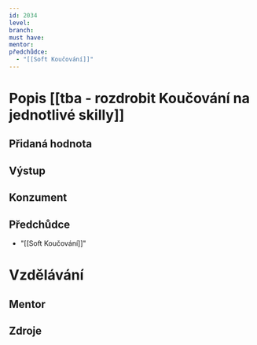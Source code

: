 ```yaml
---
id: 2034
level: 
branch: 
must have: 
mentor: 
předchůdce: 
  - "[[Soft Koučování]]"
---
```



# Popis [[tba - rozdrobit Koučování na jednotlivé skilly]]


## Přidaná hodnota


## Výstup


## Konzument


## Předchůdce

  - "[[Soft Koučování]]"

# Vzdělávání


## Mentor


## Zdroje